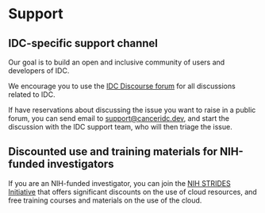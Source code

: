 # Support

## IDC-specific support channel

Our goal is to build an open and inclusive community of users and developers of IDC.

We encourage you to use the [IDC Discourse forum](https://discourse.canceridc.dev) for all discussions related to IDC.

If have reservations about discussing the issue you want to raise in a public forum, you can send email to [support@canceridc.dev](mailto:support@canceridc.dev), and start the discussion with the IDC support team, who will then triage the issue.

## Discounted use and training materials for NIH-funded investigators

If you are an NIH-funded investigator, you can join the [NIH STRIDES Initiative](https://datascience.nih.gov/strides) that offers significant discounts on the use of cloud resources, and free training courses and materials on the use of the cloud.
